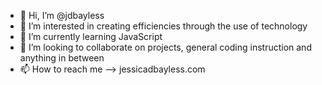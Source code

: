 - 👋 Hi, I’m @jdbayless
- 👀 I’m interested in creating efficiencies through the use of technology
- 🌱 I’m currently learning JavaScript
- 💞️ I’m looking to collaborate on projects, general coding instruction and anything in between
- 📫 How to reach me --> jessicadbayless.com 

<!---
jdbayless/jdbayless is a ✨ special ✨ repository because its `README.md` (this file) appears on your GitHub profile.
You can click the Preview link to take a look at your changes.
--->
